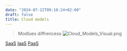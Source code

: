 ```yaml
---
date: "2024-07-22T09:10:24+02:00"
draft: false
title: Cloud models
---
```


> Modlues diffrencess
> ![Cloud_Models_Visual.png](/Notes/Cloud_Models_Visual.png)

[SaaS](/Notes/posts/SaaS) [IaaS](/Notes/posts/Iaas)
[PaaS](/Notes/posts/PaaS)
